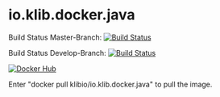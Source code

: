 # io.klib.docker.java

Build Status Master-Branch: [![Build Status](https://travis-ci.org/osism/docker-template.svg?branch=master)](https://travis-ci.org/klibio/io.klib.docker.java)

Build Status Develop-Branch: [![Build Status](https://travis-ci.org/klibio/io.klib.docker.java.svg?branch=master)](https://travis-ci.org/klibio/io.klib.docker.java)

[![Docker Hub](https://img.shields.io/badge/Docker%20Hub-io.klib.docker.java-blue.svg)](https://hub.docker.com/r/klibio/io.klib.docker.java/)

Enter "docker pull klibio/io.klib.docker.java" to pull the image.
